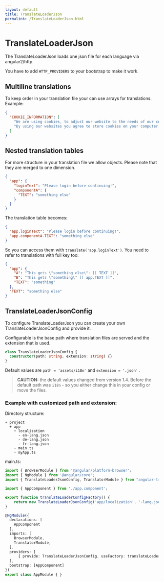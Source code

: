 ```yaml
---
layout: default
title: TranslateLoaderJson
permalink: /TranslateLoaderJson.html
---
```

# TranslateLoaderJson

The TranslateLoaderJson loads one json file for each language via angular2/http.

You have to add `HTTP_PROVIDERS` to your bootstrap to make it work.

## Multiline translations

To keep order in your translation file your can use arrays for translations. Example:

```json
{
  "COOKIE_INFORMATION": [
    "We are using cookies, to adjust our website to the needs of our customers. ",
    "By using our websites you agree to store cookies on your computer, tablet or smartphone."
  ]
}
```

## Nested translation tables

For more structure in your translation file we allow objects. Please note that they are merged to one dimension.

```json
{
  "app": {
    "loginText": "Please login before continuing!",
    "componentA": {
      "TEXT": "something else"
    }
  }
}
```

The translation table becomes:

```json
{
  "app.loginText": "Please login before continuing!",
  "app.componentA.TEXT": "something else"
}
```

So you can access them with `translate('app.loginText')`. You need to refer to translations with full key too:

```json
{
  "app": {
    "A": "This gets \"something else\": [[ TEXT ]]",
    "B": "This gets \"something\" [[ app.TEXT ]]",
    "TEXT": "something"
  },
  "TEXT": "something else"
}
```

## TranslateLoaderJsonConfig

To configure TranslateLoaderJson you can create your own TranslateLoaderJsonConfig and provide it.

Configurable is the base path where translation files are served and the extension that is used.

```ts
class TranslateLoaderJsonConfig {
  constructor(path: string, extension: string) {}
}
```

Default values are `path = 'assets/i18n'` and `extension = '.json'` .

> **CAUTION:** the default values changed from version 1.4. Before the default path was `i18n` - so you either change
> this in your config or move the files.

### Example with customized path and extension:
Directory structure:

```
+ project
  + app
    + localization
      - en-lang.json
      - de-lang.json
      - fr-lang.json
    - main.ts
    - myApp.ts
```

main.ts:

```ts
import { BrowserModule } from '@angular/platform-browser';
import { NgModule } from '@angular/core';
import { TranslateLoaderJsonConfig, TranslatorModule } from "angular-translator";

import { AppComponent } from './app.component';

export function translateLoaderConfigFactory() {
    return new TranslateLoaderJsonConfig('app/localization', '-lang.json')
}

@NgModule({
  declarations: [
    AppComponent
  ],
  imports: [
    BrowserModule,
    TranslatorModule,
  ],
  providers: [
      { provide: TranslateLoaderJsonConfig, useFactory: translateLoaderConfigFactory },
  ],
  bootstrap: [AppComponent]
})
export class AppModule { }
```
